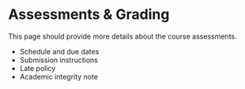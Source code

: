 # Assessments & Grading

This page should provide more details about the course assessments.

- Schedule and due dates
- Submission instructions
- Late policy
- Academic integrity note
